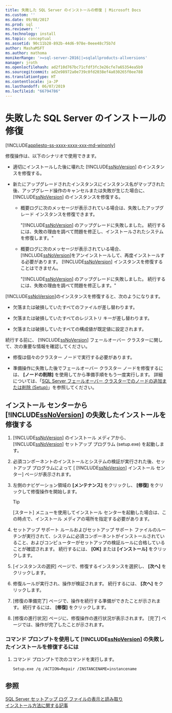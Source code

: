 ```yaml
---
title: 失敗した SQL Server のインストールの修復 | Microsoft Docs
ms.custom: ''
ms.date: 09/08/2017
ms.prod: sql
ms.reviewer: ''
ms.technology: install
ms.topic: conceptual
ms.assetid: 90c11b28-892b-44d6-978e-0eee48c75b7d
author: MashaMSFT
ms.author: mathoma
monikerRange: '>=sql-server-2016||=sqlallproducts-allversions'
manager: jroth
ms.openlocfilehash: ad2f10d767bc71cfdf3fc3e26cfe7a65354ea5b9
ms.sourcegitcommit: ad2e98972a0e739c0fd2038ef4a030265f0ee788
ms.translationtype: HT
ms.contentlocale: ja-JP
ms.lasthandoff: 06/07/2019
ms.locfileid: "66794786"
---
```

# <a name="repair-a-failed-sql-server-installation"></a>失敗した SQL Server のインストールの修復

[!INCLUDE[appliesto-ss-xxxx-xxxx-xxx-md-winonly](../../includes/appliesto-ss-xxxx-xxxx-xxx-md-winonly.md)]

修復操作は、以下のシナリオで使用できます。  
  
- 適切にインストールした後に壊れた [!INCLUDE[ssNoVersion](../../includes/ssnoversion-md.md)] のインスタンスを修復する。 
  
- 新たにアップグレードされたインスタンスにインスタンス名がマップされた後、アップグレード操作のキャンセルまたは失敗が生じた場合に、 [!INCLUDE[ssNoVersion](../../includes/ssnoversion-md.md)] のインスタンスを修復する。 
  
    - 概要ログに次のメッセージが表示されている場合は、失敗したアップグレード インスタンスを修復できます。  
  
         "[!INCLUDE[ssNoVersion](../../includes/ssnoversion-md.md)] のアップグレードに失敗しました。 続行するには、失敗の理由を調べて問題を修正し、インストールされたシステムを修復します。"  
  
    - 概要ログに次のメッセージが表示されている場合、 [!INCLUDE[ssNoVersion](../../includes/ssnoversion-md.md)]をアンインストールして、再度インストールする必要があります。 [!INCLUDE[ssNoVersion](../../includes/ssnoversion-md.md)] インスタンスを修復することはできません。 
  
         "[!INCLUDE[ssNoVersion](../../includes/ssnoversion-md.md)] のアップグレードに失敗しました。 続行するには、失敗の理由を調べて問題を修正します。"  
  
 [!INCLUDE[ssNoVersion](../../includes/ssnoversion-md.md)]のインスタンスを修復すると、次のようになります。  
  
- 欠落または破損していたすべてのファイルが差し替わります。 
  
- 欠落または破損していたすべてのレジストリ キーが差し替わります。 
  
- 欠落または破損していたすべての構成値が既定値に設定されます。 
  
 続行する前に、 [!INCLUDE[ssNoVersion](../../includes/ssnoversion-md.md)] フェールオーバー クラスターに関して、次の重要な情報を確認してください。  
  
- 修復は個々のクラスター ノードで実行する必要があります。 
  
- 準備操作に失敗した後でフェールオーバー クラスター ノードを修復するには、 **[ノードの削除]** を使用してから準備手順をもう一度実行します。 詳細については、「[SQL Server フェールオーバー クラスターでのノードの追加または削除 &#40;Setup&#41;](../../sql-server/failover-clusters/install/add-or-remove-nodes-in-a-sql-server-failover-cluster-setup.md)」を参照してください。 
  
## <a name="repair-a-failed-installation-of-includessnoversionincludesssnoversion-mdmd-from-the-installation-center"></a>インストール センターから [!INCLUDE[ssNoVersion](../../includes/ssnoversion-md.md)] の失敗したインストールを修復する 
  
1. [!INCLUDE[ssNoVersion](../../includes/ssnoversion-md.md)] のインストール メディアから、 [!INCLUDE[ssNoVersion](../../includes/ssnoversion-md.md)] セットアップ プログラム (setup.exe) を起動します。 
  
2. 必須コンポーネントのインストールとシステムの検証が実行された後、セットアップ プログラムによって [ [!INCLUDE[ssNoVersion](../../includes/ssnoversion-md.md)] インストール センター] ページが表示されます。 
  
3. 左側のナビゲーション領域の **[メンテナンス]** をクリックし、 **[修復]** をクリックして修復操作を開始します。 
  
   >[!TIP]  
   > [スタート] メニューを使用してインストール センターを起動した場合は、この時点で、インストール メディアの場所を指定する必要があります。 
  
4. セットアップ サポート ルールおよびセットアップ サポート ファイルのルーチンが実行されて、システムに必須コンポーネントがインストールされていること、およびコンピューターがセットアップの検証ルールに合格していることが確認されます。 続行するには、 **[OK]** または **[インストール]** をクリックします。 
  
5. [インスタンスの選択] ページで、修復するインスタンスを選択し、 **[次へ]** をクリックします。 
  
6. 修復ルールが実行され、操作が検証されます。 続行するには、 **[次へ]** をクリックします。 
  
7. [修復の準備完了] ページで、操作を続行する準備ができたことが示されます。 続行するには、 **[修復]** をクリックします。 
  
8. [修復の進行状況] ページに、修復操作の進行状況が表示されます。 [完了] ページでは、操作が完了したことが示されます。 
  
### <a name="to-repair-a-failed-installation-of-includessnoversionincludesssnoversion-mdmd-using-command-prompt"></a>コマンド プロンプトを使用して [!INCLUDE[ssNoVersion](../../includes/ssnoversion-md.md)] の失敗したインストールを修復するには  
  
1. コマンド プロンプトで次のコマンドを実行します。  
  
    ```  
    Setup.exe /q /ACTION=Repair /INSTANCENAME=instancename  
    ```  
  
## <a name="see-also"></a>参照  
 [SQL Server セットアップ ログ ファイルの表示と読み取り](../../database-engine/install-windows/view-and-read-sql-server-setup-log-files.md)   
 [インストール方法に関する記事](https://msdn.microsoft.com/library/59de41e7-557f-462a-8914-53ec35496baa)  
  
  
